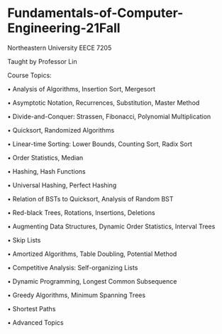 # Fundamentals-of-Computer-Engineering-21Fall

Northeastern University EECE 7205

Taught by Professor Lin

Course Topics:

• Analysis of Algorithms, Insertion Sort, Mergesort

• Asymptotic Notation, Recurrences, Substitution, Master Method

• Divide-and-Conquer: Strassen, Fibonacci, Polynomial Multiplication

• Quicksort, Randomized Algorithms

• Linear-time Sorting: Lower Bounds, Counting Sort, Radix Sort

• Order Statistics, Median

• Hashing, Hash Functions

• Universal Hashing, Perfect Hashing

• Relation of BSTs to Quicksort, Analysis of Random BST

• Red-black Trees, Rotations, Insertions, Deletions

• Augmenting Data Structures, Dynamic Order Statistics, Interval Trees

• Skip Lists

• Amortized Algorithms, Table Doubling, Potential Method

• Competitive Analysis: Self-organizing Lists

• Dynamic Programming, Longest Common Subsequence

• Greedy Algorithms, Minimum Spanning Trees

• Shortest Paths

• Advanced Topics

